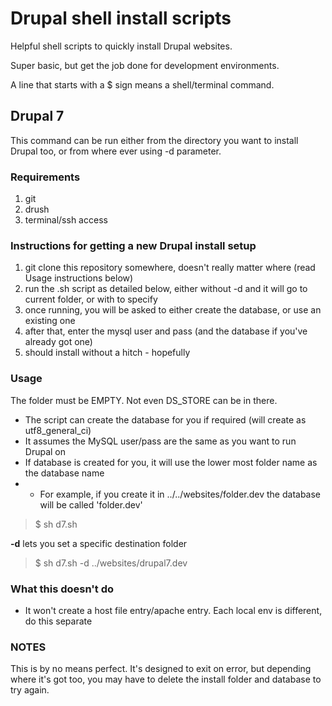 # Drupal shell install scripts

Helpful shell scripts to quickly install Drupal websites.

Super basic, but get the job done for development environments.

A line that starts with a $ sign means a shell/terminal command.

## Drupal 7

This command can be run either from the directory you want to install Drupal too, or from where ever using -d parameter.

### Requirements

1. git
1. drush
1. terminal/ssh access

### Instructions for getting a new Drupal install setup

1. git clone this repository somewhere, doesn't really matter where (read Usage instructions below)
1. run the .sh script as detailed below, either without -d and it will go to current folder, or with to specify
1. once running, you will be asked to either create the database, or use an existing one
1. after that, enter the mysql user and pass (and the database if you've already got one)
1. should install without a hitch - hopefully

### Usage

The folder must be EMPTY. Not even DS_STORE can be in there.

 * The script can create the database for you if required (will create as utf8_general_ci)
 * It assumes the MySQL user/pass are the same as you want to run Drupal on
 * If database is created for you, it will use the lower most folder name as the database name
 * * For example, if you create it in ../../websites/folder.dev the database will be called 'folder.dev'

 > $ sh d7.sh

**-d** lets you set a specific destination folder

 > $ sh d7.sh -d ../websites/drupal7.dev

### What this doesn't do

* It won't create a host file entry/apache entry. Each local env is different, do this separate

### NOTES

This is by no means perfect. It's designed to exit on error, but depending where it's got too, you may have to delete the install folder and database to try again.